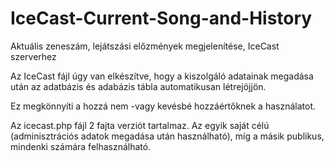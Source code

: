 # IceCast-Current-Song-and-History
Aktuális zeneszám, lejátszási előzmények megjelenítése, IceCast szerverhez

Az IceCast fájl úgy van elkészítve, 
hogy a kiszolgáló adatainak megadása után 
az adatbázis és adabázis tábla automatikusan létrejöjjön.

Ez megkönnyíti a hozzá nem -vagy kevésbé hozzáértőknek a használatot.

Az icecast.php fájl 2 fajta verziót tartalmaz. Az egyik saját célú (adminisztrációs adatok megadása után használható), míg a másik publikus, mindenki számára felhasználható.
